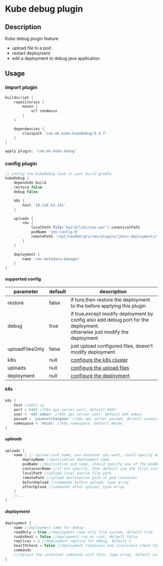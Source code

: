 # Kube debug plugin

## Description

Kube debug plugin feature

* upload file to a pod
* restart deployment
* edit a deployment to debug java application

## Usage

### import plugin

```groovy
buildscript {
    repositories {
        maven {
            url cmsNexus
        }
    }

    dependencies {
        classpath 'com.mk.kube:KubeDebug:0.4.7'
    }
}

apply plugin: 'com.mk.kube.debug'
```

### config plugin

```groovy
// config the kubeDebug task in your build.gradle
kubeDebug {
    dependsOn build
    restore false
    debug false

    k8s {
        host '10.116.53.141'
    }

    uploads {
        cms {
            localPath file('build/libs/cms.ear').canonicalPath
            podName 'cms-config-0'
            remotePath '/opt/tandbergtv/cms/plugins/jboss-deployments/'
        }
    }

    deployment {
        name 'cms-metadata-manager'
    }
}
```

#### supported config

| parameter       | default | description                                                                                                                  |
|-----------------|---------|------------------------------------------------------------------------------------------------------------------------------|
| restore         | false   | if ture,then restore the deployment to the before applying this plugin                                                       |
| debug           | true    | if true,except modify deployment by config also add debug port for the deployment.<br />otherwise just modify the deployment |
| uploadFilesOnly | false   | just upload configured files, doesn't modify deployment                                                                      |
| k8s             | null    | [configure the k8s cluster](#k8s)                                                                                            |
| uploads         | null    | [configure the upload files](#uploads)                                                                                       |
| deployment      | null    | [configure the deployment](#deployment)                                                                                      |

##### <a name="k8s">k8s</a>

```groovy
k8s {
    host //mdt1 ip
    port = 6443 //k8s api server port, default 6443
    user = 'mdt-admin' //k8s api server user, default mdt-admin
    passwd = 'youmustchangeme' //k8s api server passwd, default youmustchangeme
    namespace = 'mkcms' //k8s namespace, default mkcms
}
```

##### <a name="uploads">uploads</a>

```groovy
uploads {
    name { // upload conf name, use whatever you want, could specify multiple times
        deployName //destination deployment name
        podName //destination pod name, should specify one of the podName and deployName
        containerName //if not specify, then default use the first container of pod
        localPath //upload local source file path
        remotePath //upload destination path in pod container
        beforeUpload //commands before upload, type array
        afterUpload //commands after upload, type array
    }
    //...
}
```

##### <a name="deployment">deployment</a>

```groovy
deployment {
    name //deployment name for debug
    readOnly = true //deployment read only file system, default true
    runAsRoot = false //deployment run as root, default false
    replicas = 1 //deployment replica for debug, default 1
    healthCheck = false //deployment readiness and liveliness check for debug, default false
    commands
    //replace the container commands with this; type array, default null, means don't change the container's command
}
```